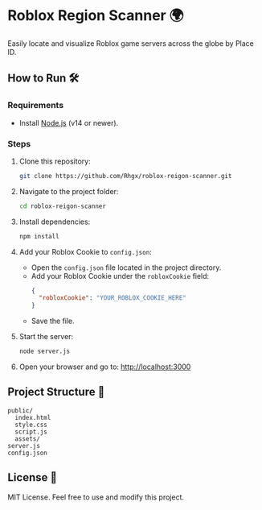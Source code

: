 # Roblox Region Scanner 🌍

Easily locate and visualize Roblox game servers across the globe by Place ID.

## How to Run 🛠️

### Requirements
- Install [Node.js](https://nodejs.org/) (v14 or newer).

### Steps
1. Clone this repository:
   ```bash
   git clone https://github.com/Rhgx/roblox-reigon-scanner.git
   ```
2. Navigate to the project folder:
   ```bash
   cd roblox-reigon-scanner
   ```
3. Install dependencies:
   ```bash
   npm install
   ```
4. Add your Roblox Cookie to `config.json`:
   - Open the `config.json` file located in the project directory.
   - Add your Roblox Cookie under the `robloxCookie` field:
     ```json
     {
       "robloxCookie": "YOUR_ROBLOX_COOKIE_HERE"
     }
     ```
   - Save the file.

5. Start the server:
   ```bash
   node server.js
   ```
6. Open your browser and go to:
   [http://localhost:3000](http://localhost:3000)

## Project Structure 📂
```
public/
  index.html
  style.css
  script.js
  assets/
server.js
config.json
```

## License 📝
MIT License. Feel free to use and modify this project.